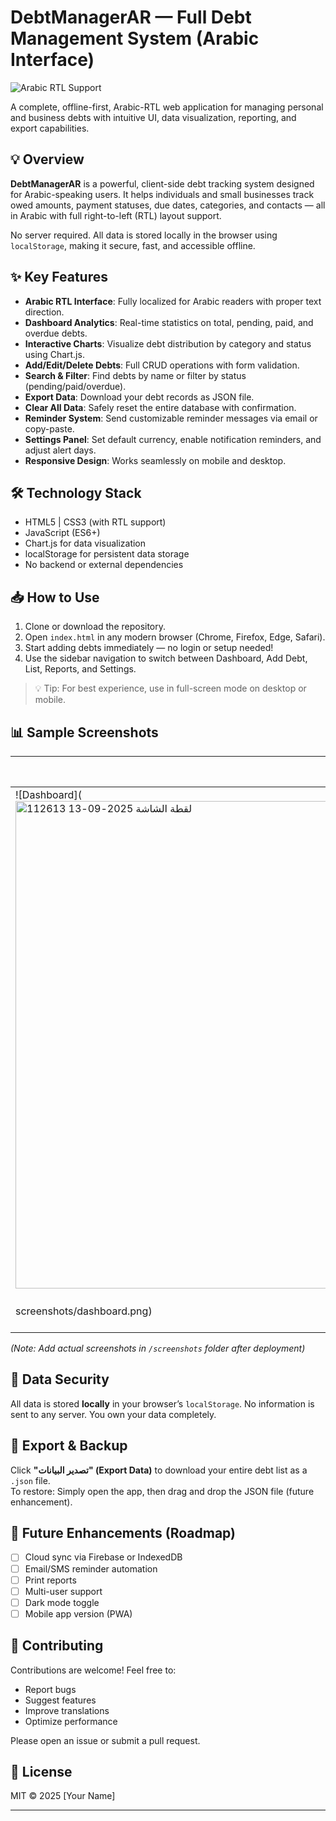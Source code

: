 # DebtManagerAR — Full Debt Management System (Arabic Interface)

![Arabic RTL Support](https://img.shields.io/badge/RTL-Arabic-blue?style=for-the-badge&logo=google-chrome)

A complete, offline-first, Arabic-RTL web application for managing personal and business debts with intuitive UI, data visualization, reporting, and export capabilities.

## 💡 Overview

**DebtManagerAR** is a powerful, client-side debt tracking system designed for Arabic-speaking users. It helps individuals and small businesses track owed amounts, payment statuses, due dates, categories, and contacts — all in Arabic with full right-to-left (RTL) layout support.

No server required. All data is stored locally in the browser using `localStorage`, making it secure, fast, and accessible offline.

## ✨ Key Features

- **Arabic RTL Interface**: Fully localized for Arabic readers with proper text direction.
- **Dashboard Analytics**: Real-time statistics on total, pending, paid, and overdue debts.
- **Interactive Charts**: Visualize debt distribution by category and status using Chart.js.
- **Add/Edit/Delete Debts**: Full CRUD operations with form validation.
- **Search & Filter**: Find debts by name or filter by status (pending/paid/overdue).
- **Export Data**: Download your debt records as JSON file.
- **Clear All Data**: Safely reset the entire database with confirmation.
- **Reminder System**: Send customizable reminder messages via email or copy-paste.
- **Settings Panel**: Set default currency, enable notification reminders, and adjust alert days.
- **Responsive Design**: Works seamlessly on mobile and desktop.

## 🛠️ Technology Stack

- HTML5 | CSS3 (with RTL support)
- JavaScript (ES6+)
- Chart.js for data visualization
- localStorage for persistent data storage
- No backend or external dependencies

## 📥 How to Use

1. Clone or download the repository.
2. Open `index.html` in any modern browser (Chrome, Firefox, Edge, Safari).
3. Start adding debts immediately — no login or setup needed!
4. Use the sidebar navigation to switch between Dashboard, Add Debt, List, Reports, and Settings.

> 💡 Tip: For best experience, use in full-screen mode on desktop or mobile.

## 📊 Sample Screenshots

| Dashboard | Debt List | Reports |
|----------|-----------|---------|
| ![Dashboard](<img width="1158" height="780" alt="لقطة الشاشة 2025-09-13 112613" src="https://github.com/user-attachments/assets/ab479af0-0a25-4764-815d-5c2ca60e5deb" />
screenshots/dashboard.png) | ![Debt List](screenshots/list.png) | ![Reports](screenshots/reports.png) |

*(Note: Add actual screenshots in `/screenshots` folder after deployment)*

## 🔐 Data Security

All data is stored **locally** in your browser’s `localStorage`. No information is sent to any server. You own your data completely.

## 🔄 Export & Backup

Click **"تصدير البيانات" (Export Data)** to download your entire debt list as a `.json` file.  
To restore: Simply open the app, then drag and drop the JSON file (future enhancement).

## 🚀 Future Enhancements (Roadmap)

- [ ] Cloud sync via Firebase or IndexedDB
- [ ] Email/SMS reminder automation
- [ ] Print reports
- [ ] Multi-user support
- [ ] Dark mode toggle
- [ ] Mobile app version (PWA)

## 🤝 Contributing

Contributions are welcome! Feel free to:
- Report bugs
- Suggest features
- Improve translations
- Optimize performance

Please open an issue or submit a pull request.

## 📜 License

MIT © 2025 [Your Name]

---

